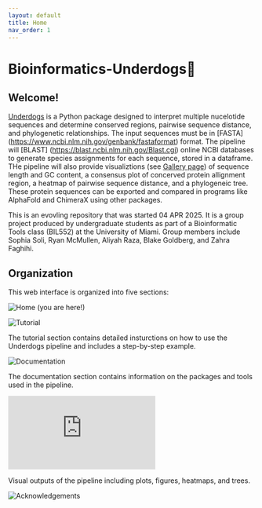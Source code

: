 ```yaml
---
layout: default
title: Home
nav_order: 1
---
```


# Bioinformatics-Underdogs🐶

## Welcome! 

[Underdogs](https://github.com/luquelab/Bioinformatics-Underdogs) is a Python package designed to interpret multiple nucelotide sequences and determine conserved regions, pairwise sequence distance, and phylogenetic relationships. The input sequences must be in [FASTA] (https://www.ncbi.nlm.nih.gov/genbank/fastaformat) format. The pipeline will [BLAST] (https://blast.ncbi.nlm.nih.gov/Blast.cgi) online NCBI databases to generate species assignments for each sequence, stored in a dataframe. THe pipeline will also provide visualiztions (see [Gallery page](https://github.com/luquelab/Bioinformatics-Underdogs/docs/gallery/index.md)) of sequence length and GC content, a consensus plot of concerved protein allignment region, a heatmap of pairwise sequence distance, and a phylogeneic tree. These protein sequences can be exported and compared in programs like AlphaFold and ChimeraX using other packages.  

This is an evovling repository that was started 04 APR 2025. It is a group project produced by undergraduate students as part of a Bioinformatic Tools class (BIL552) at the University of Miami. Group members include Sophia Soli, Ryan McMullen, Aliyah Raza, Blake Goldberg, and Zahra Faghihi.

## Organization

This web interface is organized into five sections: 

![Home](https://github.com/luquelab/Bioinformatics-Underdogs) (you are here!)

![Tutorial](https://github.com/luquelab/Bioinformatics-Underdogs/blob/main/docs/tutorial)

The tutorial section contains detailed insturctions on how to use the Underdogs pipeline and includes a step-by-step example.

![Documentation](https://github.com/luquelab/Bioinformatics-Underdogs/blob/main/docs/documentation)

The documentation section contains information on the packages and tools used in the pipeline.

![Gallery](https://github.com/luquelab/Bioinformatics-Underdogs/blob/main/docs/gallery/index.md)

Visual outputs of the pipeline including plots, figures, heatmaps, and trees.

![Acknowledgements](https://github.com/luquelab/Bioinformatics-Underdogs/blob/main/docs/acknowledgements)

